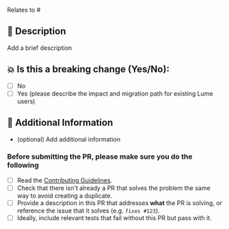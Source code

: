 <!---
Thanks for creating a Pull Request 💖!

Please pay attention to the following before submitting:
- Read the [Contributing guidelines](https://github.com/Adyen/lume/blob/main/CONTRIBUTING.md)
- Keep your PR as small as possible.
- Limit your PR to one type (docs, feature, refactoring, ci, or bugfix)
-->

Relates to # <!-- [Relates to / Closes / Fixes] + Github issue # here -->

## 📝 Description

Add a brief description

## 💥 Is this a breaking change (Yes/No):

- [ ] No
- [ ] Yes (please describe the impact and migration path for existing Lume users)

## 📝 Additional Information

- (optional) Add additional information

### Before submitting the PR, please make sure you do the following

- [ ] Read the [Contributing Guidelines](https://github.com/Adyen/lume/blob/main/CONTRIBUTING.md).
- [ ] Check that there isn't already a PR that solves the problem the same way to avoid creating a duplicate.
- [ ] Provide a description in this PR that addresses **what** the PR is solving, or reference the issue that it solves (e.g. `fixes #123`).
- [ ] Ideally, include relevant tests that fail without this PR but pass with it.
